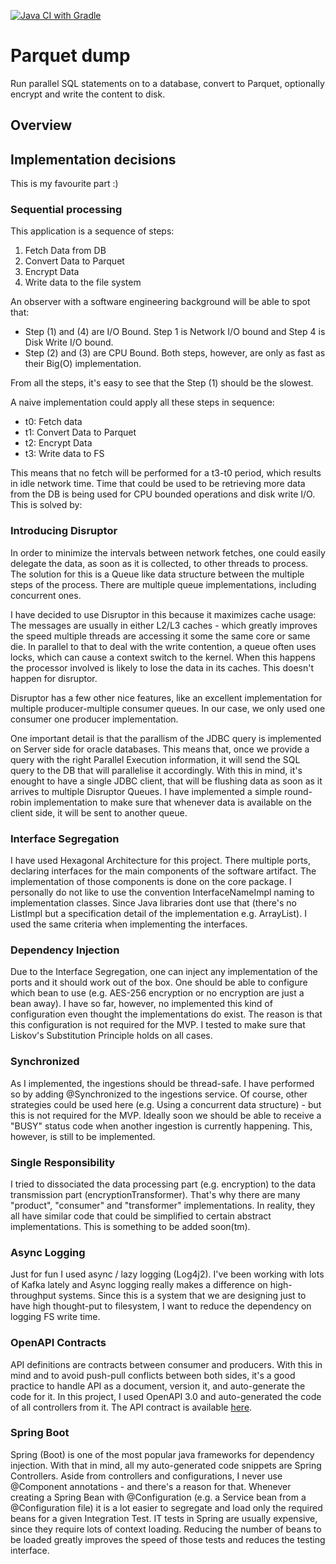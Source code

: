 [![Java CI with Gradle](https://github.com/MarcoLotz/parquet_dump/actions/workflows/gradle.yml/badge.svg)](https://github.com/MarcoLotz/parquet_dump/actions/workflows/gradle.yml)

# Parquet dump

Run parallel SQL statements on to a database, convert to Parquet, optionally encrypt and write the content to disk.

## Overview

## Implementation decisions

This is my favourite part :)

### Sequential processing

This application is a sequence of steps:
1. Fetch Data from DB
2. Convert Data to Parquet
3. Encrypt Data
4. Write data to the file system

An observer with a software engineering background will be able to spot that:
* Step (1) and (4) are I/O Bound. Step 1 is Network I/O bound and Step 4 is Disk Write I/O bound.
* Step (2) and (3) are CPU Bound. Both steps, however, are only as fast as their Big(O) implementation.

From all the steps, it's easy to see that the Step (1) should be the slowest.

A naive implementation could apply all these steps in sequence:

* t0: Fetch data
* t1: Convert Data to Parquet
* t2: Encrypt Data
* t3: Write data to FS

This means that no fetch will be performed for a t3-t0 period, which results in idle network time.
Time that could be used to be retrieving more data from the DB is being used for CPU bounded operations and disk write I/O.
This is solved by:

### Introducing Disruptor

In order to minimize the intervals between network fetches, one could easily delegate the data, as soon as it is collected, to other threads to process.
The solution for this is a Queue like data structure between the multiple steps of the process.
There are multiple queue implementations, including concurrent ones.

I have decided to use Disruptor in this because it maximizes cache usage: The messages are usually in either L2/L3 caches - which greatly improves the speed multiple threads are accessing it some the same core or same die.
In parallel to that to deal with the write contention, a queue often uses locks, which can cause a context switch to the kernel.
When this happens the processor involved is likely to lose the data in its caches.
This doesn't happen for disruptor.

Disruptor has a few other nice features, like an excellent implementation for multiple producer-multiple consumer queues.
In our case, we only used one consumer one producer implementation.

One important detail is that the parallism of the JDBC query is implemented on Server side for oracle databases.
This means that, once we provide a query with the right Parallel Execution information, it will send the SQL query to the DB that will parallelise it accordingly.
With this in mind, it's enought to have a single JDBC client, that will be flushing data as soon as it arrives to multiple Disruptor Queues.
I have implemented a simple round-robin implementation to make sure that whenever data is available on the client side, it will be sent to another queue.

### Interface Segregation

I have used Hexagonal Architecture for this project.
There multiple ports, declaring interfaces for the main components of the software artifact.
The implementation of those components is done on the core package.
I personally do not like to use the convention InterfaceNameImpl naming to implementation classes.
Since Java libraries dont use that (there's no ListImpl but a specification detail of the implementation e.g. ArrayList).
I used the same criteria when implementing the interfaces.

### Dependency Injection

Due to the Interface Segregation, one can inject any implementation of the ports and it should work out of the box.
One should be able to configure which bean to use (e.g. AES-256 encryption or no encryption are just a bean away).
I have so far, however, no implemented this kind of configuration even thought the implementations do exist.
The reason is that this configuration is not required for the MVP.
I tested to make sure that Liskov's Substitution Principle holds on all cases.

### Synchronized

As I implemented, the ingestions should be thread-safe.
I have performed so by adding @Synchronized to the ingestions service.
Of course, other strategies could be used here (e.g. Using a concurrent data structure) - but this is not required for the MVP.
Ideally soon we should be able to receive a "BUSY" status code when another ingestion is currently happening.
This, however, is still to be implemented.

### Single Responsibility

I tried to dissociated the data processing part (e.g. encryption) to the data transmission part (encryptionTransformer).
That's why there are many "product", "consumer" and "transformer" implementations.
In reality, they all have similar code that could be simplified to certain abstract implementations.
This is something to be added soon(tm).

### Async Logging

Just for fun I used async / lazy logging (Log4j2).
I've been working with lots of Kafka lately and Async logging really makes a difference on high-throughput systems.
Since this is a system that we are designing just to have high thought-put to filesystem, I want to reduce the dependency on logging FS write time.

### OpenAPI Contracts
API definitions are contracts between consumer and producers.
With this in mind and to avoid push-pull conflicts between both sides, it's a good practice to handle API as a document, version it, and auto-generate the code for it.
In this project, I used OpenAPI 3.0 and auto-generated the code of all controllers from it.
The API contract is available [here](src/main/resources/command_ingestion.yml).

### Spring Boot
Spring (Boot) is one of the most popular java frameworks for dependency injection.
With that in mind, all my auto-generated code snippets are Spring Controllers.
Aside from controllers and configurations, I never use @Component annotations - and there's a reason for that.
Whenever creating a Spring Bean with @Configuration (e.g. a Service bean from a @Configuration file) it is a lot easier to segregate and load only the required beans for a given Integration Test.
IT tests in Spring are usually expensive, since they require lots of context loading.
Reducing the number of beans to be loaded greatly improves the speed of those tests and reduces the testing interface.